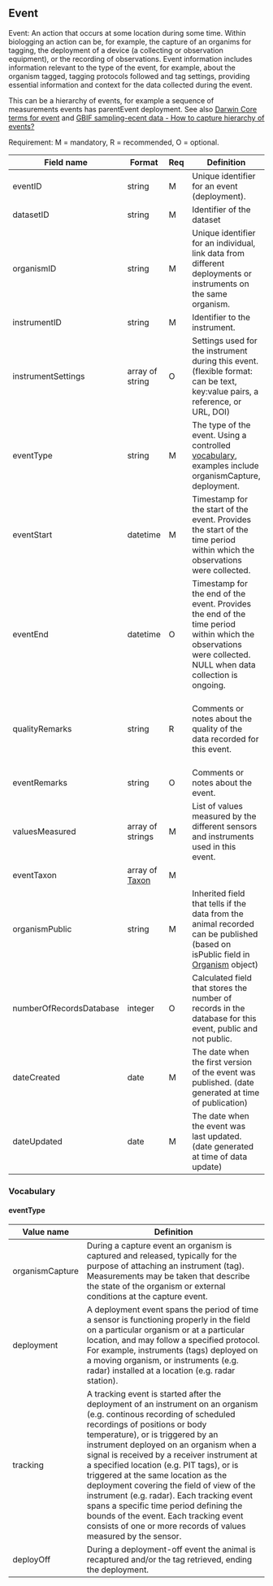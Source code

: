 ## Event

Event: An action that occurs at some location during some time. Within biologging an action can be, for example, the capture of an organims for tagging, the deployment of a device (a collecting or observation equipment), or the recording of observations. Event information includes information relevant to the type of the event, for example, about the organism tagged, tagging protocols followed and tag settings, providing essential information and context for the data collected during the event.

This can be a hierarchy of events, for example a sequence of measurements events has parentEvent deployment. See also [Darwin Core terms for event](https://dwc.tdwg.org/terms/#event) and [GBIF sampling-ecent data - How to capture hierarchy of events?](https://ipt.gbif.org/manual/en/ipt/latest/best-practices-sampling-event-data#how-to-capture-hierarchy-of-events)

Requirement: M = mandatory, R = recommended, O = optional.

| Field name | Format | Req | Definition | Example | Reference |
| ---------- | ------ | --- | ---------- | ------- | --------- |
| eventID | string | M | Unique identifier for an event (deployment). | 4e72-825a-5fad-2e0d1e901 | [DwC](https://dwc.tdwg.org/terms/#dwc:eventID), [biologging standardization](https://github.com/ocean-tracking-network/biologging_standardization/blob/master/templates/fields/deploymentID.md) |
| datasetID | string | M | Identifier of the dataset |  |  |
| organismID | string | M | Unique identifier for an individual, link data from different deployments or instruments on the same organism. |  | [biologging standardization](https://github.com/ocean-tracking-network/biologging_standardization/blob/master/templates/fields/organismID.md) |
| instrumentID | string | M | Identifier to the instrument. |  |  |
| instrumentSettings | array of string | O | Settings used for the instrument during this event. (flexible format: can be text, key:value pairs, a reference, or URL, DOI)| Sample rate set to every hour |  |
| eventType | string | M | The type of the event. Using a controlled [vocabulary](https://github.com/biodiversitydata-se/biologging-sensor-datamodel/blob/main/pages/event.md#eventtype), examples include organismCapture, deployment. | deployment | [DwC](https://dwc.tdwg.org/terms/#dwc:eventType) |
| eventStart | datetime | M | Timestamp for the start of the event. Provides the start of the time period within which the observations were collected. | 2009-05-21T12:00:00Z | [DwC](https://dwc.tdwg.org/terms/#dwc:eventTime), [biologging standardization](https://github.com/ocean-tracking-network/biologging_standardization/blob/master/templates/fields/deploymentDateTime.md) | 
| eventEnd | datetime | O | Timestamp for the end of the event. Provides the end of the time period within which the observations were collected. NULL when data collection is ongoing. | 2021-12-31T12:00:00Z | [DwC](https://dwc.tdwg.org/terms/#dwc:eventTime), [biologging standardization](https://github.com/ocean-tracking-network/biologging_standardization/blob/master/templates/fields/detachmentDateTime.md) |
| qualityRemarks | string | R | Comments or notes about the quality of the data recorded for this event. | "data not recorded due to sensor failure"; "data of poor quality"; "no quality issues" |  |
| eventRemarks | string | O | Comments or notes about the event. |  | [DwC](https://dwc.tdwg.org/terms/#dwc:eventRemarks) |
| valuesMeasured | array of strings | M | List of values measured by the different sensors and instruments used in this event. | activity, altitude, temperature, pressure | *We need a list here !* |
| eventTaxon | array of [Taxon](taxon.md) | M |  | (see [Taxon object](taxon.md)) |
| organismPublic | string | M | Inherited field that tells if the data from the animal recorded can be published (based on isPublic field in [Organism](organism.md) object) | true | |
| numberOfRecordsDatabase | integer | O | Calculated field that stores the number of records in the database for this event, public and not public. | 123456789 |
| dateCreated | date | M | The date when the first version of the event was published. (date generated at time of publication) |  |
| dateUpdated | date | M | The date when the event was last updated. (date generated at time of data update) |  |


### Vocabulary

#### eventType
| Value name | Definition |
| ---------- | ------ |
| organismCapture | During a capture event an organism is captured and released, typically for the purpose of attaching an instrument (tag). Measurements may be taken that describe the state of the organism or external conditions at the capture event. |
| deployment | A deployment event spans the period of time a sensor is functioning properly in the field on a particular organism or at a particular location, and may follow a specified protocol. For example, instruments (tags) deployed on a moving organism, or instruments (e.g. radar) installed at a location (e.g. radar station). |
| tracking | A tracking event is started after the deployment of an instrument on an organism (e.g. continous recording of scheduled recordings of positions or body temperature),  or is triggered by an instrument deployed on an organism when a signal is received by a receiver instrument at a specified location (e.g. PIT tags), or is triggered at the same location as the deployment covering the field of view of the instrument (e.g. radar). Each tracking event spans a specific time period defining the bounds of the event. Each tracking event consists of one or more records of values measured by the sensor. |
| deployOff | During a deployment-off event the animal is recaptured and/or the tag retrieved, ending the deployment. |
